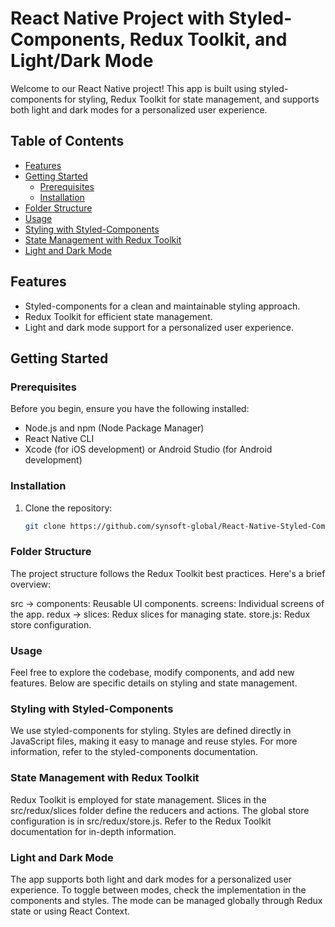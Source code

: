 # React Native Project with Styled-Components, Redux Toolkit, and Light/Dark Mode

Welcome to our React Native project! This app is built using styled-components for styling, Redux Toolkit for state management, and supports both light and dark modes for a personalized user experience.

## Table of Contents

- [Features](#features)
- [Getting Started](#getting-started)
  - [Prerequisites](#prerequisites)
  - [Installation](#installation)
- [Folder Structure](#folder-structure)
- [Usage](#usage)
- [Styling with Styled-Components](#styling-with-styled-components)
- [State Management with Redux Toolkit](#state-management-with-redux-toolkit)
- [Light and Dark Mode](#light-and-dark-mode)

## Features

- Styled-components for a clean and maintainable styling approach.
- Redux Toolkit for efficient state management.
- Light and dark mode support for a personalized user experience.

## Getting Started

### Prerequisites

Before you begin, ensure you have the following installed:

- Node.js and npm (Node Package Manager)
- React Native CLI
- Xcode (for iOS development) or Android Studio (for Android development)

### Installation

1. Clone the repository:

   ```bash
   git clone https://github.com/synsoft-global/React-Native-Styled-Component.git


### Folder Structure
The project structure follows the Redux Toolkit best practices. Here's a brief overview:

src ->
   components: Reusable UI components.
   screens: Individual screens of the app.
   redux -> 
      slices: Redux slices for managing state.
      store.js: Redux store configuration.

### Usage
Feel free to explore the codebase, modify components, and add new features. Below are specific details on styling and state management.

### Styling with Styled-Components
We use styled-components for styling. Styles are defined directly in JavaScript files, making it easy to manage and reuse styles. For more information, refer to the styled-components documentation.

### State Management with Redux Toolkit
Redux Toolkit is employed for state management. Slices in the src/redux/slices folder define the reducers and actions. The global store configuration is in src/redux/store.js. Refer to the Redux Toolkit documentation for in-depth information.

### Light and Dark Mode
The app supports both light and dark modes for a personalized user experience. To toggle between modes, check the implementation in the components and styles. The mode can be managed globally through Redux state or using React Context.